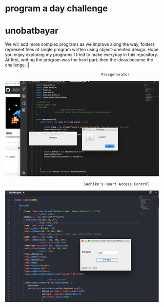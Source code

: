 # program a day challenge
# unobatbayar

We will add more complex programs as we improve along the way, folders represent files of single program written using object-oriented design. Hope you enjoy exploring my programs I tried to make everyday in this repository. At first, writing the program was the hard part, then the ideas became the challenge.  🔭



                                                Passgenerator

![alt text](https://github.com/unobatbayar/One-Program-A-Day-365-Days/blob/master/Images/preview.png)

                                        Sachiko's Heart Access Control

![alt text](https://github.com/unobatbayar/One-Program-A-Day-365-Days/blob/master/Images/sachiko.png)

